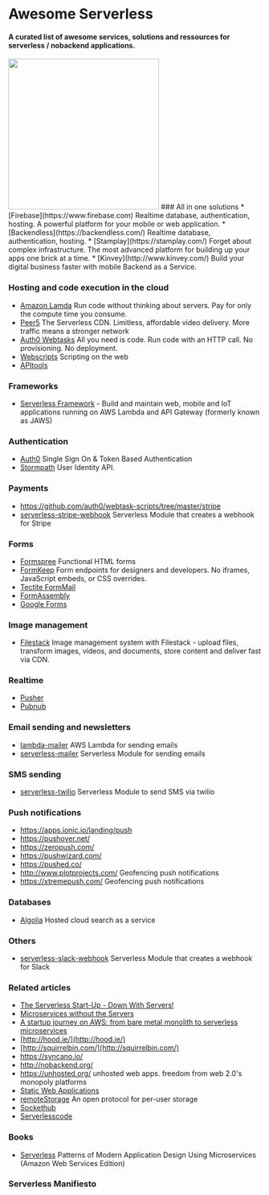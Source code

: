 # Awesome Serverless
#### A curated list of awesome services, solutions and ressources for serverless / nobackend applications.
<img src="http://oi66.tinypic.com/jggm6f.jpg" height=300>
### All in one solutions
 * [Firebase](https://www.firebase.com) Realtime database, authentication, hosting. A powerful platform for your mobile or web application.
 * [Backendless](https://backendless.com/) Realtime database, authentication, hosting.
 * [Stamplay](https://stamplay.com/) Forget about complex infrastructure. The most advanced platform for building up your apps one brick at a time.
 * [Kinvey](http://www.kinvey.com/) Build your digital business faster with mobile Backend as a Service.

### Hosting and code execution in the cloud 
* [Amazon Lamda](https://aws.amazon.com/lambda/) Run code without thinking about servers. Pay for only the compute time you consume.
* [Peer5](https://www.peer5.com/) The Serverless CDN. Limitless, affordable video delivery. More traffic means a stronger network
* [Auth0 Webtasks](https://webtask.io/) All you need is code. Run code with an HTTP call. No provisioning. No deployment.
* [Webscripts](https://www.webscript.io/) Scripting on the web
* [APItools](https://www.apitools.com/)

### Frameworks
* [Serverless Framework](http://www.serverless.com) - Build and maintain web, mobile and IoT applications running on AWS Lambda and API Gateway (formerly known as JAWS)

### Authentication
* [Auth0](https://auth0.com/) Single Sign On & Token Based Authentication
* [Stormpath](https://stormpath.com/) User Identity API.

### Payments
* https://github.com/auth0/webtask-scripts/tree/master/stripe
* [serverless-stripe-webhook](https://github.com/eahefnawy/serverless-stripe-webhook) Serverless Module that creates a webhook for Stripe

### Forms
* [Formspree](https://formspree.io/) Functional HTML forms
* [FormKeep](https://formkeep.com/) Form endpoints for designers and developers. No iframes, JavaScript embeds, or CSS overrides.
* [Tectite FormMail](http://www.tectite.com/)
* [FormAssembly](http://www.formassembly.com/)
* [Google Forms](https://docs.google.com/forms/)

### Image management
* [Filestack](https://www.filestack.com/) Image management system with Filestack - upload files, transform images, videos, and documents, store content and deliver fast via CDN.

### Realtime
* [Pusher](https://pusher.com/)
* [Pubnub](https://www.pubnub.com/)

### Email sending and newsletters
* [lambda-mailer](https://github.com/eahefnawy/lambda-mailer) AWS Lambda for sending emails
* [serverless-mailer](https://github.com/eahefnawy/serverless-mailer) Serverless Module for sending emails


### SMS sending
  * [serverless-twilio](https://github.com/eahefnawy/serverless-twilio) Serverless Module to send SMS via twilio
  
### Push notifications
* https://apps.ionic.io/landing/push
* https://pushover.net/
* https://zeropush.com/
* https://pushwizard.com/
* https://pushed.co/
* http://www.plotprojects.com/ Geofencing push notifications
* https://xtremepush.com/ Geofencing push notifications


### Databases
* [Algolia](https://www.algolia.com/) Hosted cloud search as a service

### Others
* [serverless-slack-webhook](https://github.com/eahefnawy/serverless-slack-webhook) Serverless Module that creates a webhook for Slack

### Related articles
* [The Serverless Start-Up - Down With Servers!](http://highscalability.com/blog/2015/12/7/the-serverless-start-up-down-with-servers.html)
* [Microservices without the Servers](https://aws.amazon.com/blogs/compute/microservices-without-the-servers/)
* [A startup journey on AWS: from bare metal monolith to serverless microservices](https://medium.com/@benorama/a-startup-journey-on-aws-from-bare-metal-monolith-to-serverless-microservices-80231624fbd9)
* [http://hood.ie/](http://hood.ie/)
* [http://squirrelbin.com/](http://squirrelbin.com/)
* https://syncano.io/
* http://nobackend.org/
* https://unhosted.org/ unhosted web apps. freedom from web 2.0's monopoly platforms
* [Static Web Applications](https://staticapps.org/)
* [remoteStorage](https://remotestorage.io/) An open protocol for per-user storage
* [Sockethub](http://sockethub.org/) 
* [Serverlesscode](https://serverlesscode.com/) 

### Books
* [Serverless](https://leanpub.com/serverless) Patterns of Modern Application Design Using Microservices (Amazon Web Services Edition)

### Serverless Manifiesto

